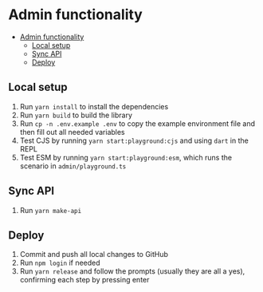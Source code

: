 # Admin functionality


- [Admin functionality](#admin-functionality)
  - [Local setup](#local-setup)
  - [Sync API](#sync-api)
  - [Deploy](#deploy)


## Local setup

1. Run `yarn install` to install the dependencies
2. Run `yarn build` to build the library
3. Run `cp -n .env.example .env` to copy the example environment file and then fill out all needed variables
4. Test CJS by running `yarn start:playground:cjs` and using `dart` in the REPL
5. Test ESM by running `yarn start:playground:esm`, which runs the scenario in `admin/playground.ts`


## Sync API

1. Run `yarn make-api`


## Deploy

1. Commit and push all local changes to GitHub
2. Run `npm login` if needed
3. Run `yarn release` and follow the prompts (usually they are all a yes), confirming each step by pressing enter
